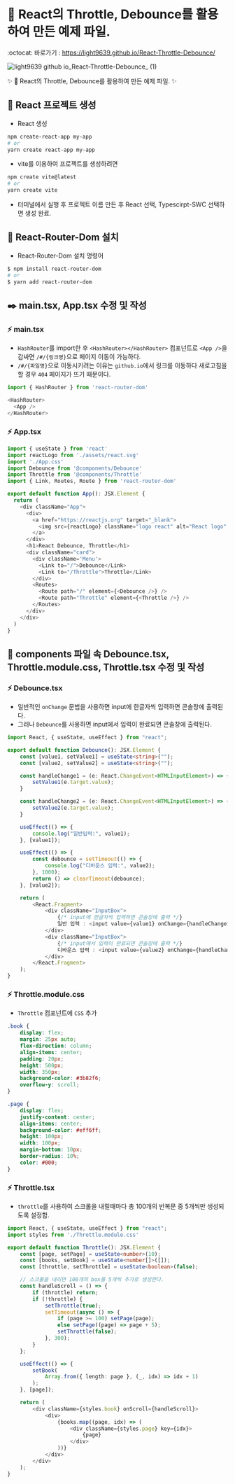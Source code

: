 # 💫 React의 Throttle, Debounce를 활용하여 만든 예제 파일.
:octocat: 바로가기 : https://light9639.github.io/React-Throttle-Debounce/

![light9639 github io_React-Throttle-Debounce_ (1)](https://user-images.githubusercontent.com/95972251/217757133-c713d999-46d5-4011-8898-9697892ee336.png)

:sparkles: 💫 React의 Throttle, Debounce를 활용하여 만든 예제 파일. :sparkles:
## :tada: React 프로젝트 생성
- React 생성
```bash
npm create-react-app my-app
# or
yarn create react-app my-app
```

- vite를 이용하여 프로젝트를 생성하려면
```bash
npm create vite@latest
# or
yarn create vite
```
- 터미널에서 실행 후 프로젝트 이름 만든 후 React 선택, Typescirpt-SWC 선택하면 생성 완료.
## :rocket: React-Router-Dom 설치
- React-Router-Dom 설치 명령어
```bash
$ npm install react-router-dom
# or
$ yarn add react-router-dom
```

## ✒️ main.tsx, App.tsx 수정 및 작성
### :zap: main.tsx
- `HashRouter`를 import한 후 `<HashRouter></HashRouter>` 컴포넌트로 `<App />`을 감싸면 `/#/{링크명}`으로 페이지 이동이 가능하다.
- `/#/{파일명}`으로 이동시키려는 이유는 `github.io`에서 링크를 이동하다 새로고침을 할 경우 `404` 페이지가 뜨기 때문이다.
```typescript
import { HashRouter } from 'react-router-dom'

<HashRouter>
  <App />
</HashRouter>
```
### :zap: App.tsx
```typescript
import { useState } from 'react'
import reactLogo from './assets/react.svg'
import './App.css'
import Debounce from '@components/Debounce'
import Throttle from '@components/Throttle'
import { Link, Routes, Route } from 'react-router-dom'

export default function App(): JSX.Element {
  return (
    <div className="App">
      <div>
        <a href="https://reactjs.org" target="_blank">
          <img src={reactLogo} className="logo react" alt="React logo" />
        </a>
      </div>
      <h1>React Debounce, Throttle</h1>
      <div className="card">
        <div className='Menu'>
          <Link to="/">Debounce</Link>
          <Link to="/Throttle">Throttle</Link>
        </div>
        <Routes>
          <Route path="/" element={<Debounce />} />
          <Route path="Throttle" element={<Throttle />} />
        </Routes>
      </div>
    </div>
  )
}
```
## 📝 components 파일 속 Debounce.tsx, Throttle.module.css, Throttle.tsx 수정 및 작성
### :zap: Debounce.tsx
- 일반적인 `onChange` 문법을 사용하면 input에 한글자씩 입력하면 콘솔창에 출력된다.
- 그러나 `Debounce`를 사용하면 input에서 입력이 완료되면 콘솔창에 출력된다.
```typescript
import React, { useState, useEffect } from "react";

export default function Debounce(): JSX.Element {
    const [value1, setValue1] = useState<string>("");
    const [value2, setValue2] = useState<string>("");

    const handleChange1 = (e: React.ChangeEvent<HTMLInputElement>) => {
        setValue1(e.target.value);
    }

    const handleChange2 = (e: React.ChangeEvent<HTMLInputElement>) => {
        setValue2(e.target.value);
    }

    useEffect(() => {
        console.log("일반입력:", value1);
    }, [value1]);

    useEffect(() => {
        const debounce = setTimeout(() => {
            console.log("디바운스 입력:", value2);
        }, 1000);
        return () => clearTimeout(debounce);
    }, [value2]);

    return (
        <React.Fragment>
            <div className="InputBox">
                {/* input에 한글자씩 입력하면 콘솔창에 출력 */}
                일반 입력 : <input value={value1} onChange={handleChange1} />
            </div>
            <div className="InputBox">
                {/* input에서 입력이 완료되면 콘솔창에 출력 */}
                디바운스 입력 : <input value={value2} onChange={handleChange2} />
            </div>
        </React.Fragment>
    );
}
```
### :zap: Throttle.module.css
- `Throttle` 컴포넌트에 `CSS` 추가
```css
.book {
    display: flex;
    margin: 25px auto;
    flex-direction: column;
    align-items: center;
    padding: 20px;
    height: 500px;
    width: 350px;
    background-color: #3b82f6;
    overflow-y: scroll;
}

.page {
    display: flex;
    justify-content: center;
    align-items: center;
    background-color: #eff6ff;
    height: 100px;
    width: 100px;
    margin-bottom: 10px;
    border-radius: 10%;
    color: #000;
}
```
### :zap: Throttle.tsx
- `throttle`를 사용하여 스크롤을 내릴때마다 총 100개의 반복문 중 5개씩만 생성되도록 설정함.
```typescript
import React, { useState, useEffect } from "react";
import styles from './Throttle.module.css'

export default function Throttle(): JSX.Element {
    const [page, setPage] = useState<number>(10);
    const [books, setBook] = useState<number[]>([]);
    const [throttle, setThrottle] = useState<boolean>(false);

    // 스크롤을 내리면 100개의 box를 5개씩 추가로 생성한다.
    const handleScroll = () => {
        if (throttle) return;
        if (!throttle) {
            setThrottle(true);
            setTimeout(async () => {
                if (page >= 100) setPage(page);
                else setPage((page) => page + 5);
                setThrottle(false);
            }, 300);
        }
    };

    useEffect(() => {
        setBook(
            Array.from({ length: page }, (_, idx) => idx + 1)
        );
    }, [page]);

    return (
        <div className={styles.book} onScroll={handleScroll}>
            <div>
                {books.map((page, idx) => (
                    <div className={styles.page} key={idx}>
                        {page}
                    </div>
                ))}
            </div>
        </div>
    );
}
```
